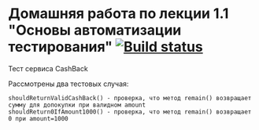 # Домашняя работа по лекции 1.1 "Основы автоматизации тестирования" [![Build status](https://ci.appveyor.com/api/projects/status/fu72ome4xkp5l1wx?svg=true)](https://ci.appveyor.com/project/Tanya1396/netology-auto-hw)
Тест сервиса CashBack

Рассмотрены два тестовых случая: 
```
shouldReturnValidCashBack() - проверка, что метод remain() возвращает сумму для допокупки при валидном amount
shouldReturn0IfAmount1000() - проверка, что метод remain() возвращает 0 при amount=1000
```
